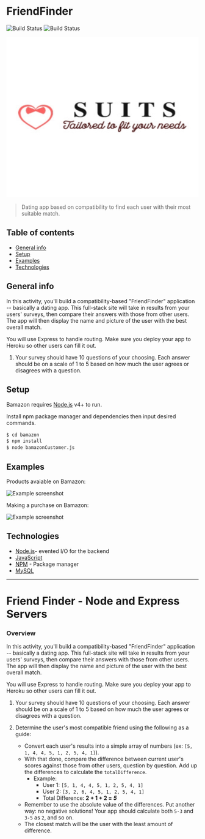 # FriendFinder

![Build Status](https://img.shields.io/badge/build-passing-brightgreen.svg)
![Build Status](https://img.shields.io/badge/npm%20package-4.2.0-brightgreen.svg)

![image](/app/public/images/logo.jpg)
>Dating app based on compatibility to find each user with their most suitable match.

## Table of contents

* [General info](#general-info)
* [Setup](#setup)
* [Examples](#examples)
* [Technologies](#technologies)

## General info

In this activity, you'll build a compatibility-based "FriendFinder" application -- basically a dating app. This full-stack site will take in results from your users' surveys, then compare their answers with those from other users. The app will then display the name and picture of the user with the best overall match.

You will use Express to handle routing. Make sure you deploy your app to Heroku so other users can fill it out.

1. Your survey should have 10 questions of your choosing. Each answer should be on a scale of 1 to 5 based on how much the user agrees or disagrees with a question.



## Setup

Bamazon requires [Node.js](https://nodejs.org/) v4+ to run.

Install npm package manager and dependencies then input desired commands.

```sh
$ cd bamazon
$ npm install
$ node bamazonCustomer.js
```

## Examples

Products avaiable on Bamazon:

![Example screenshot](Images/products.gif)

Making a purchase on Bamazon:

![Example screenshot](Images/purchase.gif)

## Technologies

* [Node.js](https://nodejs.org/)- evented I/O for the backend
* [JavaScript](https://www.javascript.com/)
* [NPM](https://www.npmjs.com/) - Package manager
* [MySQL](https://www.mysql.com/)

---------------------------------------------------------------------------------------------------------------------------

# Friend Finder - Node and Express Servers

### Overview

In this activity, you'll build a compatibility-based "FriendFinder" application -- basically a dating app. This full-stack site will take in results from your users' surveys, then compare their answers with those from other users. The app will then display the name and picture of the user with the best overall match.

You will use Express to handle routing. Make sure you deploy your app to Heroku so other users can fill it out.

1. Your survey should have 10 questions of your choosing. Each answer should be on a scale of 1 to 5 based on how much the user agrees or disagrees with a question.


6. Determine the user's most compatible friend using the following as a guide:

   * Convert each user's results into a simple array of numbers (ex: `[5, 1, 4, 4, 5, 1, 2, 5, 4, 1]`).
   * With that done, compare the difference between current user's scores against those from other users, question by question. Add up the differences to calculate the `totalDifference`.
     * Example:
       * User 1: `[5, 1, 4, 4, 5, 1, 2, 5, 4, 1]`
       * User 2: `[3, 2, 6, 4, 5, 1, 2, 5, 4, 1]`
       * Total Difference: **2 + 1 + 2 =** **_5_**
   * Remember to use the absolute value of the differences. Put another way: no negative solutions! Your app should calculate both `5-3` and `3-5` as `2`, and so on.
   * The closest match will be the user with the least amount of difference.

